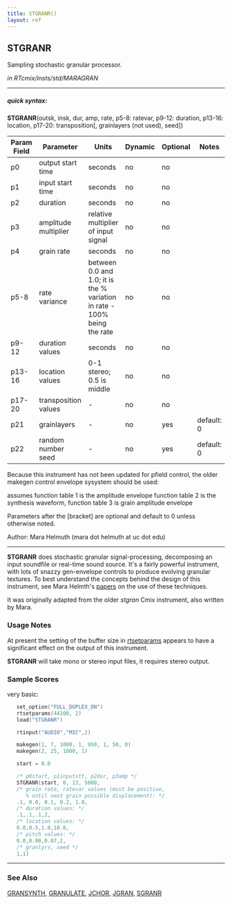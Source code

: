 ```yaml
---
title: STGRANR()
layout: ref
---
```


## STGRANR

Sampling stochastic granular processor.

*in RTcmix/insts/std/MARAGRAN*  
  

-----

##### quick syntax:

**STGRANR**(outsk, insk, dur, amp, rate, p5-8: ratevar, p9-12: duration,
p13-16: location, p17-20: transposition\[, grainlayers (not used),
seed\])


Param Field	| Parameter | Units | Dynamic | Optional | Notes
----------- | --------- | ----- | -------- | --------- | ---------
p0 | output start time | seconds | no | no | 
p1 | input start time | seconds | no | no | 
p2 | duration | seconds | no | no | 
p3 | amplitude multiplier | relative multiplier of input signal | no | no | 
p4 | grain rate | seconds | no | no | 
p5-8 | rate variance | between 0.0 and 1.0; it is the % variation in rate - 100% being the rate | no | no | 
p9-12 | duration values | seconds | no | no | 
p13-16 | location values | 0-1 stereo; 0.5 is middle | no | no | 
p17-20 | transposition values |  -  | no | no | 
p21 | grainlayers |  -  | no | yes | default: 0 | 
p22 | random number seed |  -  | no | yes | default: 0 | 

   Because this instrument has not been updated for pfield control,
   the older makegen control envelope sysystem should be used:

   assumes function table 1 is the amplitude envelope
   function table 2 is the synthesis waveform,
   function table 3 is grain amplitude envelope

   Parameters after the [bracket] are optional and default to 0 unless
   otherwise noted.

   Author: Mara Helmuth (mara dot helmuth at uc dot edu)

  

-----

  
**STGRANR** does stochastic granular signal-processing, decomposing an
input soundfile or real-time sound source. It's a fairly powerful
instrument, with lots of snazzy gen-envelope controls to produce
evolving granular textures. To best understand the concepts behind the
design of this instrument, see Mara Helmth's
[papers](http://ccm.uc.edu/music/cmt/events/computermusic/software) on
the use of these techniques.

It was originally adapted from the older *stgran* Cmix instrument, also
written by Mara.

### Usage Notes

At present the setting of the buffer size in
[rtsetparams](../scorefile/rtsetparams.html) appears to have a
significant effect on the output of this instrument.

**STGRANR** will take mono or stereo input files, it requires stereo
output.

### Sample Scores

very basic:

```cpp
   set_option("FULL_DUPLEX_ON")
   rtsetparams(44100, 2)
   load("STGRANR")

   rtinput("AUDIO","MIC",2)

   makegen(1, 7, 1000, 1, 950, 1, 50, 0)
   makegen(2, 25, 1000, 1)

   start = 0.0

   /* p0start, p1inputstt, p2dur, p3amp */
   STGRANR(start, 0, 13, 5000, 
   /* grain rate, ratevar values (must be positive,
      % until next grain possible displacement): */
   .1, 0.0, 0.1, 0.2, 1.0,
   /* duration values: */
   .1,.1,.1,2, 
   /* location values: */
   0.0,0.5,1.0,10.0, 
   /* pitch values: */
   0.0,0.00,0.07,2,
   /* granlyrs, seed */
   1,1)
```

  

-----

### See Also

[GRANSYNTH](GRANSYNTH.html), [GRANULATE](GRANULATE.html),
[JCHOR](JCHOR.html), [JGRAN](JGRAN.html), [SGRANR](SGRANR.html)
